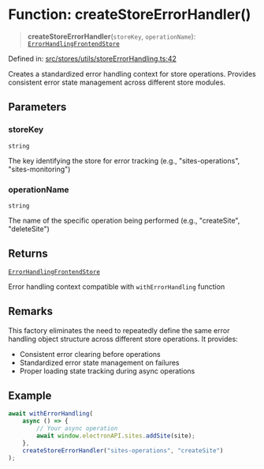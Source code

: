 # Function: createStoreErrorHandler()

> **createStoreErrorHandler**(`storeKey`, `operationName`): [`ErrorHandlingFrontendStore`](../../../../../shared/utils/errorHandling/interfaces/ErrorHandlingFrontendStore.md)

Defined in: [src/stores/utils/storeErrorHandling.ts:42](https://github.com/Nick2bad4u/Uptime-Watcher/blob/main/src/stores/utils/storeErrorHandling.ts#L42)

Creates a standardized error handling context for store operations. Provides
consistent error state management across different store modules.

## Parameters

### storeKey

`string`

The key identifying the store for error tracking (e.g.,
  "sites-operations", "sites-monitoring")

### operationName

`string`

The name of the specific operation being performed
  (e.g., "createSite", "deleteSite")

## Returns

[`ErrorHandlingFrontendStore`](../../../../../shared/utils/errorHandling/interfaces/ErrorHandlingFrontendStore.md)

Error handling context compatible with `withErrorHandling` function

## Remarks

This factory eliminates the need to repeatedly define the same error handling
object structure across different store operations. It provides:

- Consistent error clearing before operations
- Standardized error state management on failures
- Proper loading state tracking during async operations

## Example

```typescript
await withErrorHandling(
    async () => {
        // Your async operation
        await window.electronAPI.sites.addSite(site);
    },
    createStoreErrorHandler("sites-operations", "createSite")
);
```
